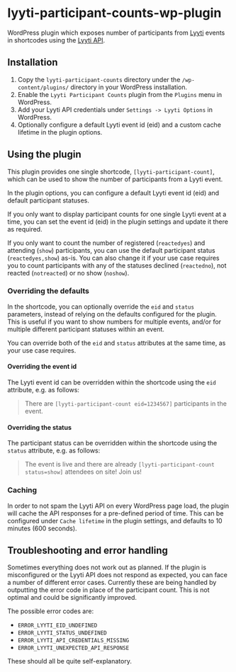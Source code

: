 # lyyti-participant-counts-wp-plugin

WordPress plugin which exposes number of participants from [Lyyti](https://www.lyyti.com/) events in shortcodes using the [Lyyti API](https://lyyti.readme.io/docs).

## Installation

1. Copy the `lyyti-participant-counts` directory under the `/wp-content/plugins/` directory in your WordPress installation.
2. Enable the `Lyyti Participant Counts` plugin from the `Plugins` menu in WordPress.
3. Add your Lyyti API credentials under `Settings -> Lyyti Options` in WordPress.
4. Optionally configure a default Lyyti event id (eid) and a custom cache lifetime in the plugin options.

## Using the plugin

This plugin provides one single shortcode, `[lyyti-participant-count]`, which can be used to show the number of participants from a Lyyti event.

In the plugin options, you can configure a default Lyyti event id (eid) and default participant statuses.

If you only want to display participant counts for one single Lyyti event at a time, you can set the event id (eid) in the plugin settings and update it there as required.

If you only want to count the number of registered (`reactedyes`) and attending (`show`) participants, you can use the default participant status (`reactedyes,show`) as-is. You can also change it if your use case requires you to count participants with any of the statuses declined (`reactedno`), not reacted (`notreacted`) or no show (`noshow`).

### Overriding the defaults

In the shortcode, you can optionally override the `eid` and `status` parameters, instead of relying on the defaults configured for the plugin. This is useful if you want to show numbers for multiple events, and/or for multiple different participant statuses within an event.

You can override both of the `eid` and `status` attributes at the same time, as your use case requires.

#### Overriding the event id

The Lyyti event id can be overridden within the shortcode using the `eid` attribute, e.g. as follows:

> There are `[lyyti-participant-count eid=1234567]` participants in the event.

#### Overriding the status

The participant status can be overridden within the shortcode using the `status` attribute, e.g. as follows:

> The event is live and there are already `[lyyti-participant-count status=show]` attendees on site! Join us!

### Caching

In order to not spam the Lyyti API on every WordPress page load, the plugin will cache the API responses for a pre-defined period of time. This can be configured under `Cache lifetime` in the plugin settings, and defaults to 10 minutes (600 seconds).

## Troubleshooting and error handling

Sometimes everything does not work out as planned. If the plugin is misconfigured or the Lyyti API does not respond as expected, you can face a number of different error cases. Currently these are being handled by outputting the error code in place of the participant count. This is not optimal and could be significantly improved.

The possible error codes are:

- `ERROR_LYYTI_EID_UNDEFINED`
- `ERROR_LYYTI_STATUS_UNDEFINED`
- `ERROR_LYYTI_API_CREDENTIALS_MISSING`
- `ERROR_LYYTI_UNEXPECTED_API_RESPONSE`

These should all be quite self-explanatory.